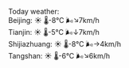 Today weather:  
Beijing: ☀️   🌡️-8°C 🌬️↘7km/h  
Tianjin: ☀️   🌡️-5°C 🌬️↓7km/h  
Shijiazhuang: ☀️   🌡️-8°C 🌬️→4km/h  
Tangshan: ☀️   🌡️-6°C 🌬️↘6km/h  
